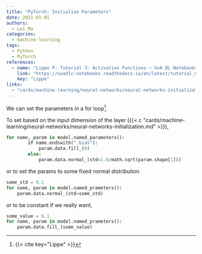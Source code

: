 ```yaml
---
title: "PyTorch: Initialize Parameters"
date: 2021-01-01
authors:
  - Lei Ma
categories:
  - machine-learning
tags:
  - Python
  - PyTorch
references:
  - name: "Lippe P. Tutorial 3: Activation Functions — UvA DL Notebooks v1.1 documentation. In: UvA Deep Learning Tutorials [Internet]. [cited 23 Sep 2021]. Available: https://uvadlc-notebooks.readthedocs.io"
    link: "https://uvadlc-notebooks.readthedocs.io/en/latest/tutorial_notebooks/tutorial3/Activation_Functions.html"
    key: "Lippe"
links:
  - "cards/machine-learning/neural-networks/neural-networks-initialization.md"
---
```



We can set the parameters in a for loop[^Lippe].

To set based on the input dimension of the layer ({{< c "cards/machine-learning/neural-networks/neural-networks-initialization.md" >}}),


```python
for name, param in model.named_parameters():
        if name.endswith(".bias"):
            param.data.fill_(0)
        else:
            param.data.normal_(std=1.0/math.sqrt(param.shape[1]))
```

or to set the params to some fixed normal distribution

```python
some_std = 0.1
for name, param in model.named_prameters():
    param.data.normal_(std=some_std)
```

or to be constant if we really want,

```python
some_value = 0.1
for name, param in model.named_prameters():
    param.data.fill_(some_value)
```


[^Lippe]: {{< cite key="Lippe" >}}